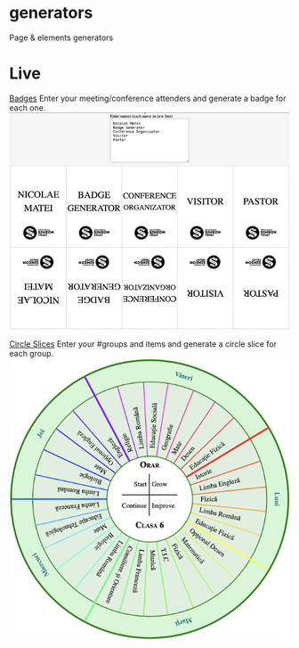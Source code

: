# generators
Page &amp; elements generators

# Live

[Badges](https://nmatei.github.io/generators/badges)
Enter your meeting/conference attenders and generate a badge for each one.
![badge.png](images/badge.png)


[Circle Slices](https://nmatei.github.io/generators/circle-slices)
Enter your #groups and items and generate a circle slice for each group. 
![orar.png](images/orar.png)


